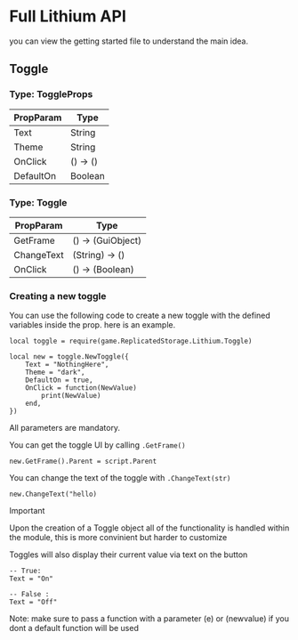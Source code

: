 # Full Lithium API

you can view the getting started file to understand the main idea.
## Toggle

### Type: ToggleProps
| PropParam  | Type |
| ------------- | ------------- |
|  Text  |  String  |
|  Theme  | String  |
|  OnClick  | () -> ()  |
|  DefaultOn  | Boolean  |


### Type: Toggle
| PropParam  | Type |
| ------------- | ------------- |
|  GetFrame  |  () -> (GuiObject)  |
|  ChangeText  | (String) -> ()  |
|  OnClick  | () -> (Boolean)  |

### Creating a new toggle

You can use the following code to create a new toggle with the defined variables inside the prop.
here is an example.
```luau
local toggle = require(game.ReplicatedStorage.Lithium.Toggle)

local new = toggle.NewToggle({
	Text = "NothingHere",
	Theme = "dark",
	DefaultOn = true,
	OnClick = function(NewValue)
		print(NewValue)
	end,
})
```
All parameters are mandatory.

You can get the toggle UI by calling ```.GetFrame()``` 
```luau
new.GetFrame().Parent = script.Parent
```

You can change the text of the toggle with ```.ChangeText(str)```
```luau
new.ChangeText("hello)
```
> [!Important]
> Upon the creation of a Toggle object all of the functionality is handled within the module,
> this is more convinient but harder to customize

Toggles will also display their current value via text on the button
```luau
-- True:
Text = "On"

-- False :
Text = "Off"
```
Note: make sure to pass a function with a parameter (e) or (newvalue) if you dont a default function will be used
